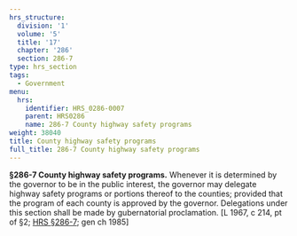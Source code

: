 ```yaml
---
hrs_structure:
  division: '1'
  volume: '5'
  title: '17'
  chapter: '286'
  section: 286-7
type: hrs_section
tags:
  - Government
menu:
  hrs:
    identifier: HRS_0286-0007
    parent: HRS0286
    name: 286-7 County highway safety programs
weight: 38040
title: County highway safety programs
full_title: 286-7 County highway safety programs
---
```

**§286-7 County highway safety programs.** Whenever it is determined by the governor to be in the public interest, the governor may delegate highway safety programs or portions thereof to the counties; provided that the program of each county is approved by the governor. Delegations under this section shall be made by gubernatorial proclamation. [L 1967, c 214, pt of §2; [HRS §286-7](/title-17/chapter-286/section-286-7/); gen ch 1985]